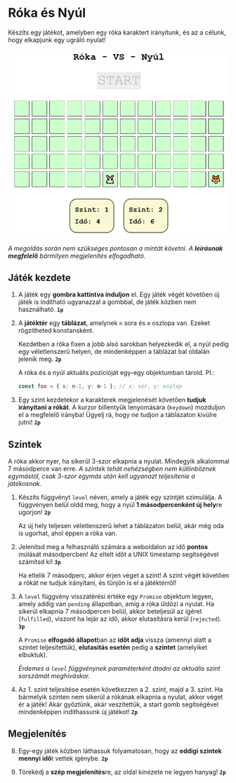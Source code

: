 # Róka és Nyúl

Készíts egy játékot, amelyben egy róka karaktert irányítunk, és az a célunk, hogy elkapjunk egy ugráló nyulat!

<p align="center">
  <img src="minta.png" alt="minta" width="500"/>
</p>

*A megoldás során nem szükséges pontosan a mintát követni. A **leírásnak megfelelő** bármilyen megjelenítés elfogadható.*

## Játék kezdete

1. A játék egy **gombra kattintva induljon** el. Egy játék végét követően új játék is indítható ugyanazzal a gombbal, de játék közben nem használható. **`1p`**

2. A **játéktér** egy **táblázat**, amelynek `n` sora és `m` oszlopa van. Ezeket rögzítheted konstansként.
   
    Kezdetben a róka fixen a jobb alsó sarokban helyezkedik el, a nyúl pedig egy véletlenszerű helyen, de mindenképpen a táblázat bal oldalán jelenik meg. **`2p`**

    A róka és a nyúl aktuális pozícióját egy-egy objektumban tárold. Pl.:
    ```js
    const fox = { x: n-1, y: m-1 }; // x: sor, y: oszlop
    ```

3. Egy szint kezdetekor a karakterek megjelenését követően **tudjuk irányítani a rókát**. A kurzor billentyűk lenyomására (`keydown`) mozduljon el a megfelelő irányba! Ügyelj rá, hogy ne tudjon a táblázaton kívülre jutni! **`2p`**

## Szintek

A róka akkor nyer, ha sikerül 3-szor elkapnia a nyulat. Mindegyik alkalommal 7 másodperce van erre. *A szintek tehát nehézségben nem különböznek egymástól, csak 3-szor egymás után kell ugyanazt teljesítenie a játékosnak.*

1. Készíts függvényt `level` néven, amely a játék egy szintjét szimulálja. A függvényen belül oldd meg, hogy a nyúl **1 másodpercenként új hely**re ugorjon! **`2p`**

    Az új hely teljesen véletlenszerű lehet a táblázaton belül, akár még oda is ugorhat, ahol éppen a róka van.

2. Jelenítsd meg a felhasználó számára a weboldalon az idő **pontos** múlását másodpercben! Az eltelt időt a UNIX timestamp segítségével számítsd ki! **`3p`**
   
    Ha eltelik 7 másodperc, akkor érjen véget a szint! A szint végét követően a rókát ne tudjuk irányítani, és tűnjön is el a játéktérről!

3. A `level` függvény visszatérési értéke egy `Promise` objektum legyen, amely addig van `pending` állapotban, amíg a róka üldözi a nyulat. Ha sikerül elkapnia 7 másodpercen belül, akkor beteljesül az ígéret (`fulfilled`), viszont ha lejár az idő, akkor elutasításra kerül (`rejected`). **`3p`**

    A `Promise` **elfogadó állapot**ban az **időt adja** vissza (amennyi alatt a szintet teljesítettük), **elutasítás esetén** pedig a **szintet** (amelyiket elbuktuk).

    *Érdemes a `level` függvénynek paraméterként átadni az aktuális szint sorszámát meghíváskor.*

4. Az 1. szint teljesítése esetén következzen a 2. szint, majd a 3. szint. Ha bármelyik szinten nem sikerül a rókának elkapnia a nyulat, akkor véget ér a játék! Akár győztünk, akár veszítettük, a start gomb segítségével mindenképpen indíthassunk új játékot! **`2p`**

## Megjelenítés

8. Egy-egy játék közben láthassuk folyamatosan, hogy az **eddigi szintek mennyi idő**t vettek igénybe. **`2p`**

9. Törekedj a **szép megjelenítés**re, az oldal kinézete ne legyen hanyag! **`2p`**

